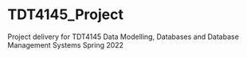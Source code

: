 # TDT4145_Project
Project delivery for TDT4145 Data Modelling, Databases and Database Management Systems Spring 2022
